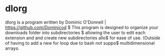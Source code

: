# dlorg
dlorg is a program written by Dominic O'Donnell | https://github.com/Dominicod $ This program is designed to organize your downloads folder into subdirectories $ allowing the user to edit each extension and and create new subdirectories allo$ for ease of use. (Outside of having to add a new for loop due to bash not suppo$ multidimensional arrays.
